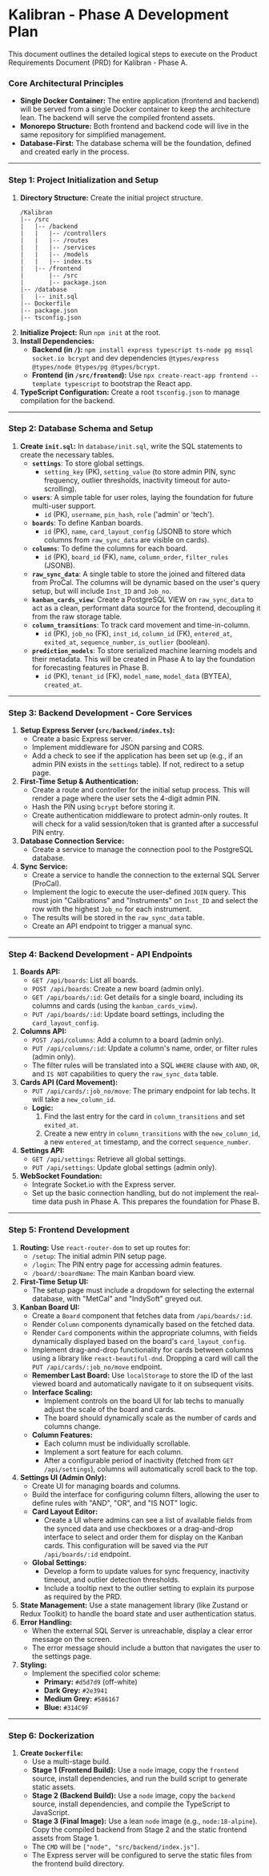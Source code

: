 # Kalibran - Phase A Development Plan

This document outlines the detailed logical steps to execute on the Product Requirements Document (PRD) for Kalibran - Phase A.

### Core Architectural Principles
- **Single Docker Container:** The entire application (frontend and backend) will be served from a single Docker container to keep the architecture lean. The backend will serve the compiled frontend assets.
- **Monorepo Structure:** Both frontend and backend code will live in the same repository for simplified management.
- **Database-First:** The database schema will be the foundation, defined and created early in the process.

---

### Step 1: Project Initialization and Setup

1.  **Directory Structure:** Create the initial project structure.
    ```
    /Kalibran
    |-- /src
    |   |-- /backend
    |   |   |-- /controllers
    |   |   |-- /routes
    |   |   |-- /services
    |   |   |-- /models
    |   |   |-- index.ts
    |   |-- /frontend
    |       |-- /src
    |       |-- package.json
    |-- /database
    |   |-- init.sql
    |-- Dockerfile
    |-- package.json
    |-- tsconfig.json
    ```
2.  **Initialize Project:** Run `npm init` at the root.
3.  **Install Dependencies:**
    -   **Backend (in `/`):** `npm install express typescript ts-node pg mssql socket.io bcrypt` and dev dependencies `@types/express @types/node @types/pg @types/bcrypt`.
    -   **Frontend (in `/src/frontend`):** Use `npx create-react-app frontend --template typescript` to bootstrap the React app.
4.  **TypeScript Configuration:** Create a root `tsconfig.json` to manage compilation for the backend.

---

### Step 2: Database Schema and Setup

1.  **Create `init.sql`:** In `database/init.sql`, write the SQL statements to create the necessary tables.
    -   **`settings`**: To store global settings.
        -   `setting_key` (PK), `setting_value` (to store admin PIN, sync frequency, outlier thresholds, inactivity timeout for auto-scrolling).
    -   **`users`**: A simple table for user roles, laying the foundation for future multi-user support.
        -   `id` (PK), `username`, `pin_hash`, `role` ('admin' or 'tech').
    -   **`boards`**: To define Kanban boards.
        -   `id` (PK), `name`, `card_layout_config` (JSONB to store which columns from `raw_sync_data` are visible on cards).
    -   **`columns`**: To define the columns for each board.
        -   `id` (PK), `board_id` (FK), `name`, `column_order`, `filter_rules` (JSONB).
    -   **`raw_sync_data`**: A single table to store the joined and filtered data from ProCal. The columns will be dynamic based on the user's query setup, but will include `Inst_ID` and `Job_no`.
    -   **`kanban_cards_view`**: Create a PostgreSQL VIEW on `raw_sync_data` to act as a clean, performant data source for the frontend, decoupling it from the raw storage table.
    -   **`column_transitions`**: To track card movement and time-in-column.
        -   `id` (PK), `job_no` (FK), `inst_id`, `column_id` (FK), `entered_at`, `exited_at`, `sequence_number`, `is_outlier` (boolean).
    -   **`prediction_models`**: To store serialized machine learning models and their metadata. This will be created in Phase A to lay the foundation for forecasting features in Phase B.
        -   `id` (PK), `tenant_id` (FK), `model_name`, `model_data` (BYTEA), `created_at`.

---

### Step 3: Backend Development - Core Services

1.  **Setup Express Server (`src/backend/index.ts`):**
    -   Create a basic Express server.
    -   Implement middleware for JSON parsing and CORS.
    -   Add a check to see if the application has been set up (e.g., if an admin PIN exists in the `settings` table). If not, redirect to a setup page.
2.  **First-Time Setup & Authentication:**
    -   Create a route and controller for the initial setup process. This will render a page where the user sets the 4-digit admin PIN.
    -   Hash the PIN using `bcrypt` before storing it.
    -   Create authentication middleware to protect admin-only routes. It will check for a valid session/token that is granted after a successful PIN entry.
3.  **Database Connection Service:**
    -   Create a service to manage the connection pool to the PostgreSQL database.
4.  **Sync Service:**
    -   Create a service to handle the connection to the external SQL Server (ProCal).
    -   Implement the logic to execute the user-defined `JOIN` query. This must join "Calibrations" and "Instruments" on `Inst_ID` and select the row with the highest `Job_no` for each instrument.
    -   The results will be stored in the `raw_sync_data` table.
    -   Create an API endpoint to trigger a manual sync.

---

### Step 4: Backend Development - API Endpoints

1.  **Boards API:**
    -   `GET /api/boards`: List all boards.
    -   `POST /api/boards`: Create a new board (admin only).
    -   `GET /api/boards/:id`: Get details for a single board, including its columns and cards (using the `kanban_cards_view`).
    -   `PUT /api/boards/:id`: Update board settings, including the `card_layout_config`.
2.  **Columns API:**
    -   `POST /api/columns`: Add a column to a board (admin only).
    -   `PUT /api/columns/:id`: Update a column's name, order, or filter rules (admin only).
    -   The filter rules will be translated into a SQL `WHERE` clause with `AND`, `OR`, and `IS NOT` capabilities to query the `raw_sync_data` table.
3.  **Cards API (Card Movement):**
    -   `PUT /api/cards/:job_no/move`: The primary endpoint for lab techs. It will take a `new_column_id`.
    -   **Logic:**
        1.  Find the last entry for the card in `column_transitions` and set `exited_at`.
        2.  Create a new entry in `column_transitions` with the `new_column_id`, a new `entered_at` timestamp, and the correct `sequence_number`.
4.  **Settings API:**
    -   `GET /api/settings`: Retrieve all global settings.
    -   `PUT /api/settings`: Update global settings (admin only).
5.  **WebSocket Foundation:**
    -   Integrate Socket.io with the Express server.
    -   Set up the basic connection handling, but do not implement the real-time data push in Phase A. This prepares the foundation for Phase B.

---

### Step 5: Frontend Development

1.  **Routing:** Use `react-router-dom` to set up routes for:
    -   `/setup`: The initial admin PIN setup page.
    -   `/login`: The PIN entry page for accessing admin features.
    -   `/board/:boardName`: The main Kanban board view.
2.  **First-Time Setup UI:**
    -   The setup page must include a dropdown for selecting the external database, with "MetCal" and "IndySoft" greyed out.
3.  **Kanban Board UI:**
    -   Create a `Board` component that fetches data from `/api/boards/:id`.
    -   Render `Column` components dynamically based on the fetched data.
    -   Render `Card` components within the appropriate columns, with fields dynamically displayed based on the board's `card_layout_config`.
    -   Implement drag-and-drop functionality for cards between columns using a library like `react-beautiful-dnd`. Dropping a card will call the `PUT /api/cards/:job_no/move` endpoint.
    -   **Remember Last Board:** Use `localStorage` to store the ID of the last viewed board and automatically navigate to it on subsequent visits.
    -   **Interface Scaling:**
        -   Implement controls on the board UI for lab techs to manually adjust the scale of the board and cards.
        -   The board should dynamically scale as the number of cards and columns change.
    -   **Column Features:**
        -   Each column must be individually scrollable.
        -   Implement a sort feature for each column.
        -   After a configurable period of inactivity (fetched from `GET /api/settings`), columns will automatically scroll back to the top.
4.  **Settings UI (Admin Only):**
    -   Create UI for managing boards and columns.
    -   Build the interface for configuring column filters, allowing the user to define rules with "AND", "OR", and "IS NOT" logic.
    -   **Card Layout Editor:**
        -   Create a UI where admins can see a list of available fields from the synced data and use checkboxes or a drag-and-drop interface to select and order them for display on the Kanban cards. This configuration will be saved via the `PUT /api/boards/:id` endpoint.
    -   **Global Settings:**
        -   Develop a form to update values for sync frequency, inactivity timeout, and outlier detection thresholds.
        -   Include a tooltip next to the outlier setting to explain its purpose as required by the PRD.
5.  **State Management:** Use a state management library (like Zustand or Redux Toolkit) to handle the board state and user authentication status.
6.  **Error Handling:**
    -   When the external SQL Server is unreachable, display a clear error message on the screen.
    -   The error message should include a button that navigates the user to the settings page.
7.  **Styling:**
    -   Implement the specified color scheme:
        -   **Primary:** `#d5d7d9` (off-white)
        -   **Dark Grey:** `#2e3941`
        -   **Medium Grey:** `#586167`
        -   **Blue:** `#314C9F`

---

### Step 6: Dockerization

1.  **Create `Dockerfile`:**
    -   Use a multi-stage build.
    -   **Stage 1 (Frontend Build):** Use a `node` image, copy the `frontend` source, install dependencies, and run the build script to generate static assets.
    -   **Stage 2 (Backend Build):** Use a `node` image, copy the `backend` source, install dependencies, and compile the TypeScript to JavaScript.
    -   **Stage 3 (Final Image):** Use a lean `node` image (e.g., `node:18-alpine`). Copy the compiled backend from Stage 2 and the static frontend assets from Stage 1.
    -   The `CMD` will be `["node", "src/backend/index.js"]`.
    -   The Express server will be configured to serve the static files from the frontend build directory.
